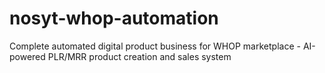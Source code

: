 # nosyt-whop-automation
Complete automated digital product business for WHOP marketplace - AI-powered PLR/MRR product creation and sales system
